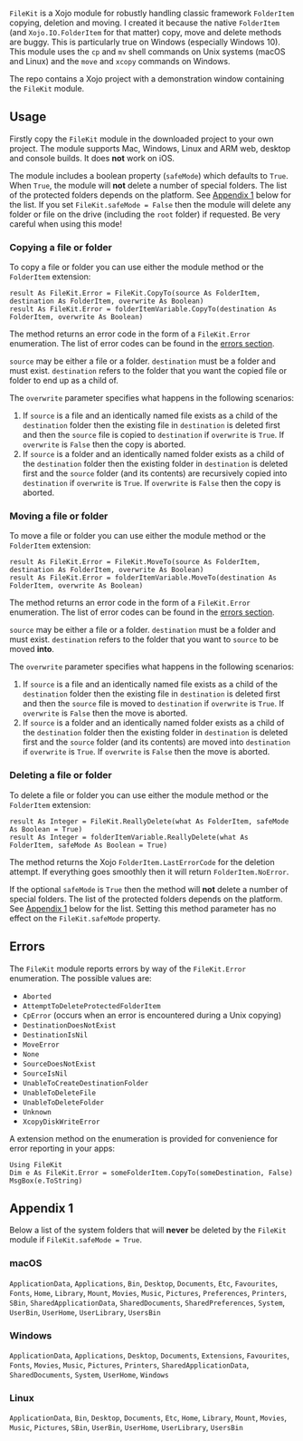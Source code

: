 `FileKit` is a Xojo module for robustly handling classic framework `FolderItem` copying, deletion and moving. I created it because the native `FolderItem` (and `Xojo.IO.FolderItem` for that matter) copy, move and delete methods are buggy. This is particularly true on Windows (especially Windows 10).  This module uses the `cp` and `mv` shell commands on Unix systems (macOS and Linux) and the `move` and `xcopy` commands on Windows.

The repo contains a Xojo project with a demonstration window containing the `FileKit` module.

## Usage
Firstly copy the `FileKit` module in the downloaded project to your own project. The module supports Mac, Windows, Linux and ARM web, desktop and console builds. It does **not** work on iOS.

The module includes a boolean property (`safeMode`) which defaults to `True`. When `True`, the module will **not** delete a number of special folders. The list of the protected folders depends on the platform. See [Appendix 1](#app1) below for the list. If you set `FileKit.safeMode = False` then the module will delete any folder or file on the drive (including the `root` folder) if requested. Be very careful when using this mode!	

### Copying a file or folder
To copy a file or folder you can use either the module method or the `FolderItem` extension:

```language-xojo
result As FileKit.Error = FileKit.CopyTo(source As FolderItem, destination As FolderItem, overwrite As Boolean)
result As FileKit.Error = folderItemVariable.CopyTo(destination As FolderItem, overwrite As Boolean)
```

The method returns an error code in the form of a `FileKit.Error` enumeration. The list of error codes can be found in the [errors section](#errors).

`source` may be either a file or a folder. `destination` must be a folder and must exist. `destination` refers to the folder that you want the copied file or folder to end up as a child of. 

The `overwrite` parameter specifies what happens in the following scenarios:

1. If `source` is a file and an identically named file exists as a child of the `destination` folder then the existing file in `destination` is deleted first and then the `source` file is copied to `destination` if `overwrite` is `True`. If `overwrite` is `False` then the copy is aborted.
2. If `source` is a folder and an identically named folder exists as a child of the `destination` folder then the existing folder in `destination` is deleted first and the `source` folder (and its contents) are recursively copied into `destination` if `overwrite` is `True`. If `overwrite` is `False` then the copy is aborted.

### Moving a file or folder
To move a file or folder you can use either the module method or the `FolderItem` extension:

```language-xojo
result As FileKit.Error = FileKit.MoveTo(source As FolderItem, destination As FolderItem, overwrite As Boolean)
result As FileKit.Error = folderItemVariable.MoveTo(destination As FolderItem, overwrite As Boolean)
```

The method returns an error code in the form of a `FileKit.Error` enumeration. The list of error codes can be found in the [errors section](#errors).

`source` may be either a file or a folder. `destination` must be a folder and must exist. `destination` refers to the folder that you want to `source` to be moved **into**.

The `overwrite` parameter specifies what happens in the following scenarios:

1. If `source` is a file and an identically named file exists as a child of the `destination` folder then the existing file in `destination` is deleted first and then the `source` file is moved to `destination` if `overwrite` is `True`. If `overwrite` is `False` then the move is aborted.
2. If `source` is a folder and an identically named folder exists as a child of the `destination` folder then the existing folder in `destination` is deleted first and the `source` folder (and its contents) are moved into `destination` if `overwrite` is `True`. If `overwrite` is `False` then the move is aborted.

### Deleting a file or folder
To delete a file or folder you can use either the module method or the `FolderItem` extension:

```language-xojo
result As Integer = FileKit.ReallyDelete(what As FolderItem, safeMode As Boolean = True)
result As Integer = folderItemVariable.ReallyDelete(what As FolderItem, safeMode As Boolean = True)
``` 

The method returns the Xojo `FolderItem.LastErrorCode` for the deletion attempt. If everything goes smoothly then it will return `FolderItem.NoError`.

If the optional `safeMode` is `True` then the method will **not** delete a number of special folders. The list of the protected folders depends on the platform. See [Appendix 1](#app1) below for the list. Setting this method parameter has no effect on the `FileKit.safeMode` property.

## <a id="errors">Errors</a>
The `FileKit` module reports errors by way of the `FileKit.Error` enumeration. The possible values are:

- `Aborted`
- `AttemptToDeleteProtectedFolderItem`
- `CpError` (occurs when an error is encountered during a Unix copying)
- `DestinationDoesNotExist`
- `DestinationIsNil`
- `MoveError`
- `None`
- `SourceDoesNotExist`
- `SourceIsNil`
- `UnableToCreateDestinationFolder`
- `UnableToDeleteFile`
- `UnableToDeleteFolder`
- `Unknown`
- `XcopyDiskWriteError`

A extension method on the enumeration is provided for convenience for error reporting in your apps:

```language-xojo
Using FileKit
Dim e As FileKit.Error = someFolderItem.CopyTo(someDestination, False)
MsgBox(e.ToString)
```

## <a id="app1">Appendix 1</a>
Below a list of the system folders that will **never** be deleted by the `FileKit` module if `FileKit.safeMode = True`. 

### macOS

`ApplicationData`, `Applications`, `Bin`, `Desktop`, `Documents`, `Etc`, `Favourites`, `Fonts`, `Home`, `Library`, `Mount`, `Movies`, `Music`, `Pictures`, `Preferences`, `Printers`, `SBin`, `SharedApplicationData`, `SharedDocuments`, `SharedPreferences`, `System`, `UserBin`, `UserHome`, `UserLibrary`, `UsersBin`

### Windows

`ApplicationData`, `Applications`, `Desktop`, `Documents`, `Extensions`, `Favourites`, `Fonts`, `Movies`, `Music`, `Pictures`, `Printers`, `SharedApplicationData`, `SharedDocuments`, `System`, `UserHome`, `Windows`

### Linux

`ApplicationData`, `Bin`, `Desktop`, `Documents`, `Etc`, `Home`, `Library`, `Mount`, `Movies`, `Music`, `Pictures`, `SBin`, `UserBin`, `UserHome`, `UserLibrary`, `UsersBin`
